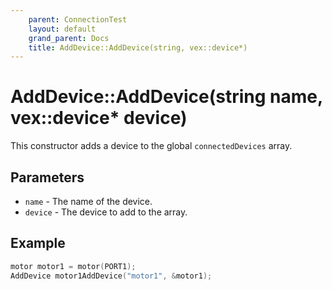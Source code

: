 ```yaml
---
    parent: ConnectionTest
    layout: default
    grand_parent: Docs
    title: AddDevice::AddDevice(string, vex::device*)
---
```

# AddDevice::AddDevice(string name, vex::device* device)
This constructor adds a device to the global `connectedDevices` array.

## Parameters
- `name` - The name of the device.
- `device` - The device to add to the array.

## Example
```cpp
motor motor1 = motor(PORT1);
AddDevice motor1AddDevice("motor1", &motor1);
```
